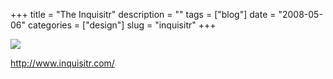 +++
title = "The Inquisitr"
description = ""
tags = ["blog"]
date = "2008-05-06"
categories = ["design"]
slug = "inquisitr"
+++


 

  <div id="screens-thumbs" class="clearfix">
    <div class="txt-center" id="design-submission"><a href="http://www.inquisitr.com/"><img id='bluga-thumbnail-1237' class='bluga-thumbnail large' src='//media.konigi.com/bluga/
wt48209f3702caa_0.jpg'/></a></div>  
  </div>   
<p><a href="http://www.inquisitr.com/">http://www.inquisitr.com/</a></p>





